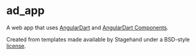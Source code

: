 # ad_app

A web app that uses [AngularDart](https://angulardart.xyz) and
[AngularDart Components](https://pub.dev/ngcomponents).

Created from templates made available by Stagehand under a BSD-style
[license](https://github.com/dart-lang/stagehand/blob/master/LICENSE).
